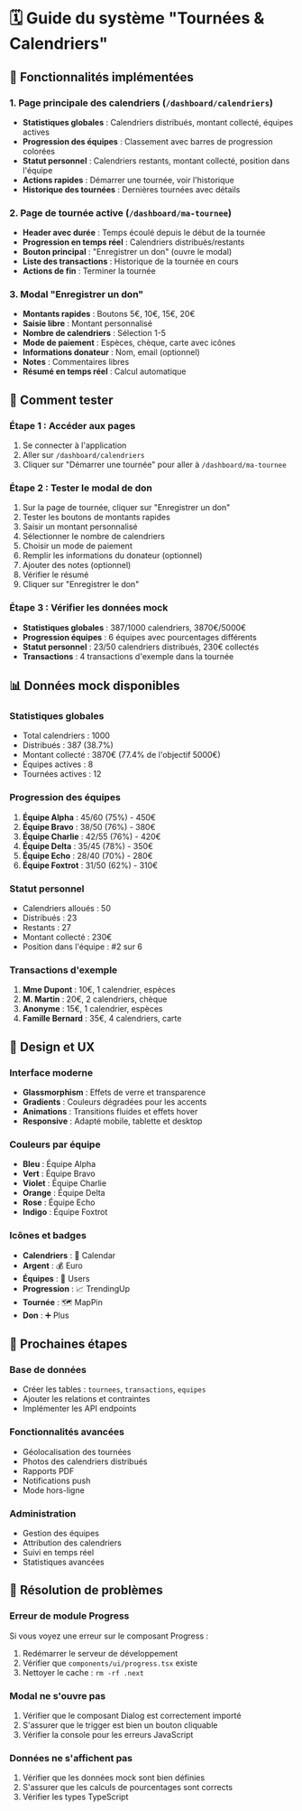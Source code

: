 # 🗓️ Guide du système "Tournées & Calendriers"

## 🎯 **Fonctionnalités implémentées**

### **1. Page principale des calendriers** (`/dashboard/calendriers`)
- **Statistiques globales** : Calendriers distribués, montant collecté, équipes actives
- **Progression des équipes** : Classement avec barres de progression colorées
- **Statut personnel** : Calendriers restants, montant collecté, position dans l'équipe
- **Actions rapides** : Démarrer une tournée, voir l'historique
- **Historique des tournées** : Dernières tournées avec détails

### **2. Page de tournée active** (`/dashboard/ma-tournee`)
- **Header avec durée** : Temps écoulé depuis le début de la tournée
- **Progression en temps réel** : Calendriers distribués/restants
- **Bouton principal** : "Enregistrer un don" (ouvre le modal)
- **Liste des transactions** : Historique de la tournée en cours
- **Actions de fin** : Terminer la tournée

### **3. Modal "Enregistrer un don"**
- **Montants rapides** : Boutons 5€, 10€, 15€, 20€
- **Saisie libre** : Montant personnalisé
- **Nombre de calendriers** : Sélection 1-5
- **Mode de paiement** : Espèces, chèque, carte avec icônes
- **Informations donateur** : Nom, email (optionnel)
- **Notes** : Commentaires libres
- **Résumé en temps réel** : Calcul automatique

## 🚀 **Comment tester**

### **Étape 1 : Accéder aux pages**
1. Se connecter à l'application
2. Aller sur `/dashboard/calendriers`
3. Cliquer sur "Démarrer une tournée" pour aller à `/dashboard/ma-tournee`

### **Étape 2 : Tester le modal de don**
1. Sur la page de tournée, cliquer sur "Enregistrer un don"
2. Tester les boutons de montants rapides
3. Saisir un montant personnalisé
4. Sélectionner le nombre de calendriers
5. Choisir un mode de paiement
6. Remplir les informations du donateur (optionnel)
7. Ajouter des notes (optionnel)
8. Vérifier le résumé
9. Cliquer sur "Enregistrer le don"

### **Étape 3 : Vérifier les données mock**
- **Statistiques globales** : 387/1000 calendriers, 3870€/5000€
- **Progression équipes** : 6 équipes avec pourcentages différents
- **Statut personnel** : 23/50 calendriers distribués, 230€ collectés
- **Transactions** : 4 transactions d'exemple dans la tournée

## 📊 **Données mock disponibles**

### **Statistiques globales**
- Total calendriers : 1000
- Distribués : 387 (38.7%)
- Montant collecté : 3870€ (77.4% de l'objectif 5000€)
- Équipes actives : 8
- Tournées actives : 12

### **Progression des équipes**
1. **Équipe Alpha** : 45/60 (75%) - 450€
2. **Équipe Bravo** : 38/50 (76%) - 380€
3. **Équipe Charlie** : 42/55 (76%) - 420€
4. **Équipe Delta** : 35/45 (78%) - 350€
5. **Équipe Echo** : 28/40 (70%) - 280€
6. **Équipe Foxtrot** : 31/50 (62%) - 310€

### **Statut personnel**
- Calendriers alloués : 50
- Distribués : 23
- Restants : 27
- Montant collecté : 230€
- Position dans l'équipe : #2 sur 6

### **Transactions d'exemple**
1. **Mme Dupont** : 10€, 1 calendrier, espèces
2. **M. Martin** : 20€, 2 calendriers, chèque
3. **Anonyme** : 15€, 1 calendrier, espèces
4. **Famille Bernard** : 35€, 4 calendriers, carte

## 🎨 **Design et UX**

### **Interface moderne**
- **Glassmorphism** : Effets de verre et transparence
- **Gradients** : Couleurs dégradées pour les accents
- **Animations** : Transitions fluides et effets hover
- **Responsive** : Adapté mobile, tablette et desktop

### **Couleurs par équipe**
- **Bleu** : Équipe Alpha
- **Vert** : Équipe Bravo  
- **Violet** : Équipe Charlie
- **Orange** : Équipe Delta
- **Rose** : Équipe Echo
- **Indigo** : Équipe Foxtrot

### **Icônes et badges**
- **Calendriers** : 📅 Calendar
- **Argent** : 💰 Euro
- **Équipes** : 👥 Users
- **Progression** : 📈 TrendingUp
- **Tournée** : 🗺️ MapPin
- **Don** : ➕ Plus

## 🔧 **Prochaines étapes**

### **Base de données**
- Créer les tables : `tournees`, `transactions`, `equipes`
- Ajouter les relations et contraintes
- Implémenter les API endpoints

### **Fonctionnalités avancées**
- Géolocalisation des tournées
- Photos des calendriers distribués
- Rapports PDF
- Notifications push
- Mode hors-ligne

### **Administration**
- Gestion des équipes
- Attribution des calendriers
- Suivi en temps réel
- Statistiques avancées

## 🐛 **Résolution de problèmes**

### **Erreur de module Progress**
Si vous voyez une erreur sur le composant Progress :
1. Redémarrer le serveur de développement
2. Vérifier que `components/ui/progress.tsx` existe
3. Nettoyer le cache : `rm -rf .next`

### **Modal ne s'ouvre pas**
1. Vérifier que le composant Dialog est correctement importé
2. S'assurer que le trigger est bien un bouton cliquable
3. Vérifier la console pour les erreurs JavaScript

### **Données ne s'affichent pas**
1. Vérifier que les données mock sont bien définies
2. S'assurer que les calculs de pourcentages sont corrects
3. Vérifier les types TypeScript



